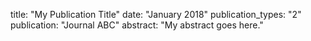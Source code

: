 title: "My Publication Title"
date: "January 2018"
publication_types: "2"
publication: "Journal ABC"
abstract: "My abstract goes here."

